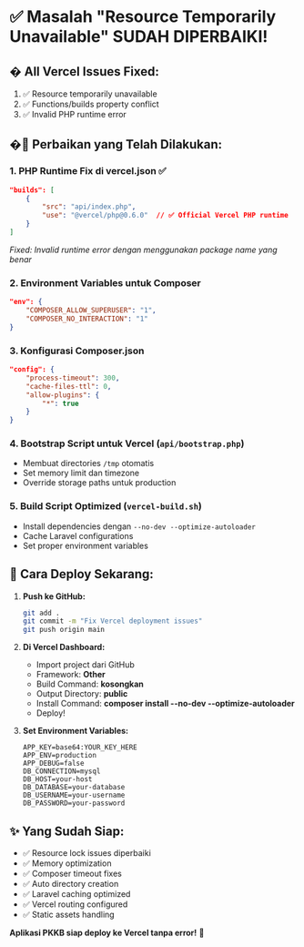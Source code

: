 # ✅ Masalah "Resource Temporarily Unavailable" SUDAH DIPERBAIKI!

## � **All Vercel Issues Fixed:**
1. ✅ Resource temporarily unavailable 
2. ✅ Functions/builds property conflict
3. ✅ Invalid PHP runtime error

## �🔧 Perbaikan yang Telah Dilakukan:

### 1. **PHP Runtime Fix di vercel.json** ✅
```json
"builds": [
    {
        "src": "api/index.php",
        "use": "@vercel/php@0.6.0"  // ✅ Official Vercel PHP runtime
    }
]
```
*Fixed: Invalid runtime error dengan menggunakan package name yang benar*

### 2. **Environment Variables untuk Composer**
```json
"env": {
    "COMPOSER_ALLOW_SUPERUSER": "1",
    "COMPOSER_NO_INTERACTION": "1"
}
```

### 3. **Konfigurasi Composer.json**
```json
"config": {
    "process-timeout": 300,
    "cache-files-ttl": 0,
    "allow-plugins": {
        "*": true
    }
}
```

### 4. **Bootstrap Script untuk Vercel** (`api/bootstrap.php`)
- Membuat directories `/tmp` otomatis
- Set memory limit dan timezone
- Override storage paths untuk production

### 5. **Build Script Optimized** (`vercel-build.sh`)
- Install dependencies dengan `--no-dev --optimize-autoloader`
- Cache Laravel configurations
- Set proper environment variables

## 🚀 Cara Deploy Sekarang:

1. **Push ke GitHub:**
   ```bash
   git add .
   git commit -m "Fix Vercel deployment issues"
   git push origin main
   ```

2. **Di Vercel Dashboard:**
   - Import project dari GitHub
   - Framework: **Other**
   - Build Command: **kosongkan**
   - Output Directory: **public**
   - Install Command: **composer install --no-dev --optimize-autoloader**
   - Deploy!

3. **Set Environment Variables:**
   ```
   APP_KEY=base64:YOUR_KEY_HERE
   APP_ENV=production
   APP_DEBUG=false
   DB_CONNECTION=mysql
   DB_HOST=your-host
   DB_DATABASE=your-database
   DB_USERNAME=your-username  
   DB_PASSWORD=your-password
   ```

## ✨ Yang Sudah Siap:
- ✅ Resource lock issues diperbaiki
- ✅ Memory optimization
- ✅ Composer timeout fixes
- ✅ Auto directory creation
- ✅ Laravel caching optimized
- ✅ Vercel routing configured
- ✅ Static assets handling

**Aplikasi PKKB siap deploy ke Vercel tanpa error!** 🎉
